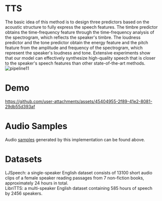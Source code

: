 # TTS
The basic idea of this method is to design three predictors based on the acoustic structure to fully express the speech features. The timbre predictor obtains the time-frequency feature through the time-frequency analysis of the spectrogram, which reflects the speaker's timbre. The loudness predictor and the tone predictor obtain the energy feature and the pitch feature from the amplitude and frequency of the spectrogram, which represent the speaker's loudness and tone. Extensive experiments show that our model can effectively synthesize high-quality speech that is closer to the speaker's speech features than other state-of-the-art methods.
![pipeline11](https://github.com/user-attachments/assets/0fb01682-6d84-4f85-999c-c2dac0828fcf)

# Demo
https://github.com/user-attachments/assets/45404955-2f89-41e2-8081-29db55d393af



# Audio Samples
Audio [samples](demo) generated by this implementation can be found above.

# Datasets
LJSpeech: a single-speaker English dataset consists of 13100 short audio clips of a female speaker reading passages from 7 non-fiction books, approximately 24 hours in total.  
LibriTTS: a multi-speaker English dataset containing 585 hours of speech by 2456 speakers.
